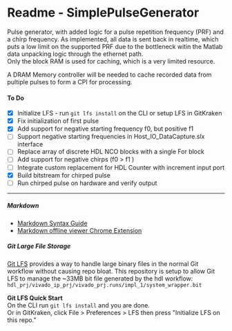 # Readme - SimplePulseGenerator
Pulse generator, with added logic for a pulse repetition frequency (PRF) and a chirp frequency.
As implemented, all data is sent back in realtime, which puts a low limit on the supported PRF due to 
the bottleneck witin the Matlab data unpacking logic through the ethernet path.  
Only the block RAM is used for caching, which is a very limited resource.

A DRAM Memory controller will be needed to cache recorded data from pultiple pulses to form a CPI for 
processing.


#### To Do
- [x] Initialize LFS - run `git lfs install` on the CLI or setup LFS in GitKraken
- [x] Fix initialization of first pulse
- [x] Add support for negative starting frequency f0, but positive f1
- [ ] Support negative starting frequencies in Host_IO_DataCapture.slx interface
- [ ] Replace array of discrete HDL NCO blocks with a single For block
- [ ] Add support for negative chirps (f0 > f1 )
- [ ] Integrate custom replacement for HDL Counter with increment input port
- [x] Build bitstream for chirped pulse
- [ ] Run chirped pulse on hardware and verify output

<hr>

##### Markdown
* [Markdown Syntax Guide](https://guides.github.com/features/mastering-markdown/)
* [Markdown offline viewer Chrome Extension](https://chrome.google.com/webstore/detail/markdown-preview-plus/febilkbfcbhebfnokafefeacimjdckgl)  

##### Git Large File Storage
[Git LFS](https://git-lfs.github.com/)
provides a way to handle large binary files in the normal Git workflow without causing repo bloat.
This repository is setup to allow Git LFS to manage the ~33MB bit file generated by the hdl workflow:  
```hdl_prj/vivado_ip_prj/vivado_prj.runs/impl_1/system_wrapper.bit```

**Git LFS Quick Start**  
On the CLI run `git lfs install` and you are done.  
Or in GitKraken, click File > Preferences > LFS then press "Initialize LFS on this repo."  


